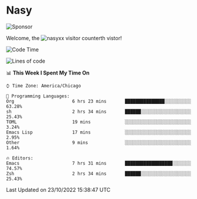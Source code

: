 # Nasy

<!--
<p align="center">
<img height="200" src="https://github-readme-stats.vercel.app/api?username=nasyxx&count_private=true&show_icons=true&theme=dracula&include_all_commits=true"/>
<img height="200" src="https://github-readme-stats.vercel.app/api/top-langs/?username=nasyxx&theme=dracula&hide=html,jupyter+notebook&count_private=true&show_icons=true"/>
</p>

  
----------------
-->

![Sponsor](https://img.shields.io/static/v1.svg?label=Sponsor&message=%E2%9D%A4&logo=GitHub&style=flat&color=pink)
 
Welcome, the ![nasyxx visitor counter](https://count.getloli.com/get/@nasyxx?theme=rule34)th vistor!
 
<!--START_SECTION:waka-->
![Code Time](http://img.shields.io/badge/Code%20Time-2%2C738%20hrs%2039%20mins-blue)

![Lines of code](https://img.shields.io/badge/From%20Hello%20World%20I%27ve%20Written-5%20Million%20lines%20of%20code-blue)

📊 **This Week I Spent My Time On** 

```text
⌚︎ Time Zone: America/Chicago

💬 Programming Languages: 
Org                      6 hrs 23 mins       ███████████████░░░░░░░░░░   63.28% 
sh                       2 hrs 34 mins       ██████░░░░░░░░░░░░░░░░░░░   25.43% 
TOML                     19 mins             ░░░░░░░░░░░░░░░░░░░░░░░░░   3.24% 
Emacs Lisp               17 mins             ░░░░░░░░░░░░░░░░░░░░░░░░░   2.95% 
Other                    9 mins              ░░░░░░░░░░░░░░░░░░░░░░░░░   1.64%

🔥 Editors: 
Emacs                    7 hrs 31 mins       ██████████████████░░░░░░░   74.57% 
Zsh                      2 hrs 34 mins       ██████░░░░░░░░░░░░░░░░░░░   25.43%

```


 Last Updated on 23/10/2022 15:38:47 UTC
<!--END_SECTION:waka-->

<!-- ![visitors](https://visitor-badge.laobi.icu/badge?page_id=nasyxx.nasyxx) -->
